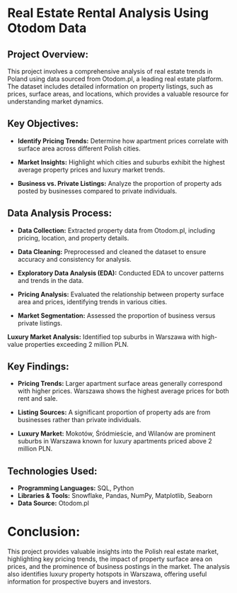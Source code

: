 # Real Estate Rental Analysis Using Otodom Data

## Project Overview:

This project involves a comprehensive analysis of real estate trends in Poland using data sourced from Otodom.pl, a leading real estate platform. The dataset includes detailed information on property listings, such as prices, surface areas, and locations, which provides a valuable resource for understanding market dynamics.

## Key Objectives:

- **Identify Pricing Trends:**  Determine how apartment prices correlate with surface area across different Polish cities.

- **Market Insights:** Highlight which cities and suburbs exhibit the highest average property prices and luxury market trends.

- **Business vs. Private Listings:** Analyze the proportion of property ads posted by businesses compared to private individuals.

## Data Analysis Process:

- **Data Collection:** Extracted property data from Otodom.pl, including pricing, location, and property details.

- **Data Cleaning:** Preprocessed and cleaned the dataset to ensure accuracy and consistency for analysis.

- **Exploratory Data Analysis (EDA):** Conducted EDA to uncover patterns and trends in the data.

- **Pricing Analysis:** Evaluated the relationship between property surface area and prices, identifying trends in various cities.

- **Market Segmentation:** Assessed the proportion of business versus private listings.

**Luxury Market Analysis:** Identified top suburbs in Warszawa with high-value properties exceeding 2 million PLN.


## Key Findings:

- **Pricing Trends:** Larger apartment surface areas generally correspond with higher prices. Warszawa shows the highest average prices for both rent and sale.

- **Listing Sources:** A significant proportion of property ads are from businesses rather than private individuals.

- **Luxury Market:** Mokotów, Śródmieście, and Wilanów are prominent suburbs in Warszawa known for luxury apartments priced above 2 million PLN.


## Technologies Used:

- **Programming Languages:** SQL, Python
- **Libraries & Tools:** Snowflake, Pandas, NumPy, Matplotlib, Seaborn
- **Data Source:**  Otodom.pl

# Conclusion:

This project provides valuable insights into the Polish real estate market, highlighting key pricing trends, the impact of property surface area on prices, and the prominence of business postings in the market. The analysis also identifies luxury property hotspots in Warszawa, offering useful information for prospective buyers and investors.
